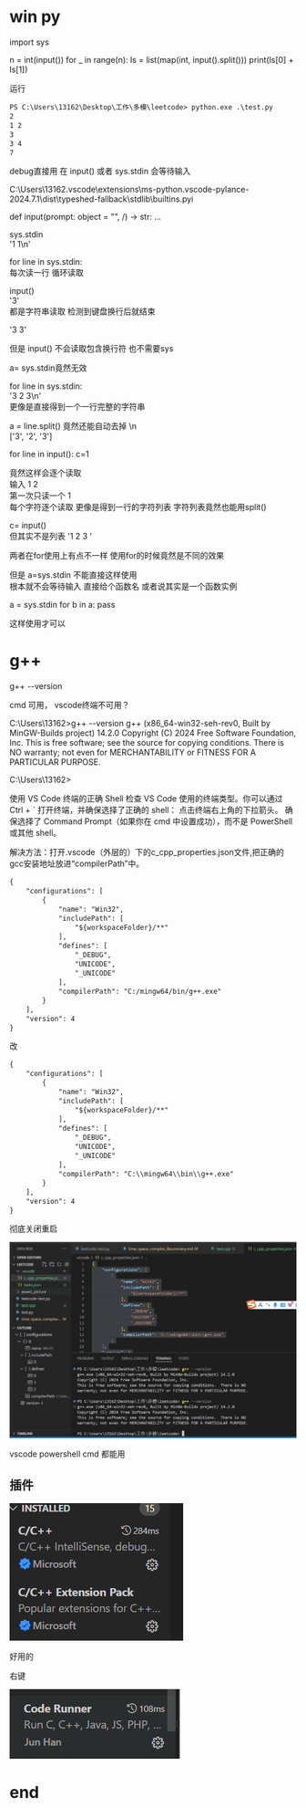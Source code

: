 # win py
import sys

n = int(input())
for _ in range(n):
    ls = list(map(int, input().split()))
    print(ls[0] + ls[1])



运行

    PS C:\Users\13162\Desktop\工作\多模\leetcode> python.exe .\test.py
    2
    1 2
    3
    3 4
    7


debug直接用 在 input() 或者 sys.stdin 会等待输入

C:\Users\13162\.vscode\extensions\ms-python.vscode-pylance-2024.7.1\dist\typeshed-fallback\stdlib\builtins.pyi     

def input(prompt: object = "", /) -> str: ...


sys.stdin     
'1 1\n'

for line in sys.stdin:       
每次读一行 循环读取         



 input()    
'3'   
都是字符串读取 检测到键盘换行后就结束

'3 3'

但是  input()  不会读取包含换行符 也不需要sys



a= sys.stdin竟然无效

for line in sys.stdin:        
'3 2 3\n'       
更像是直接得到一个一行完整的字符串


a = line.split() 竟然还能自动去掉 \n        
['3', '2', '3']



for line in input():
    c=1

竟然这样会逐个读取       
输入 1 2          
第一次只读一个 1        
每个字符逐个读取 更像是得到一行的字符列表 字符列表竟然也能用split()        



c= input()       
但其实不是列表 '1 2 3 '      

两者在for使用上有点不一样 使用for的时候竟然是不同的效果

但是 a=sys.stdin 不能直接这样使用   
根本就不会等待输入 直接给个函数名 或者说其实是一个函数实例

a = sys.stdin
for b in a:
    pass

这样使用才可以


# g++
g++ --version

cmd 可用， vscode终端不可用？

C:\Users\13162>g++ --version
g++ (x86_64-win32-seh-rev0, Built by MinGW-Builds project) 14.2.0
Copyright (C) 2024 Free Software Foundation, Inc.
This is free software; see the source for copying conditions.  There is NO
warranty; not even for MERCHANTABILITY or FITNESS FOR A PARTICULAR PURPOSE.


C:\Users\13162>


使用 VS Code 终端的正确 Shell
检查 VS Code 使用的终端类型。你可以通过 Ctrl + ` 打开终端，并确保选择了正确的 shell：
点击终端右上角的下拉箭头。
确保选择了 Command Prompt（如果你在 cmd 中设置成功），而不是 PowerShell 或其他 shell。


解决方法：打开.vscode（外层的）下的c_cpp_properties.json文件,把正确的gcc安装地址放进“compilerPath”中。


    {
        "configurations": [
            {
                "name": "Win32",
                "includePath": [
                    "${workspaceFolder}/**"
                ],
                "defines": [
                    "_DEBUG",
                    "UNICODE",
                    "_UNICODE"
                ],
                "compilerPath": "C:/mingw64/bin/g++.exe"
            }
        ],
        "version": 4
    }

改

    {
        "configurations": [
            {
                "name": "Win32",
                "includePath": [
                    "${workspaceFolder}/**"
                ],
                "defines": [
                    "_DEBUG",
                    "UNICODE",
                    "_UNICODE"
                ],
                "compilerPath": "C:\\mingw64\\bin\\g++.exe"
            }
        ],
        "version": 4
    }

彻底关闭重启


![alt text](assets_picture/win本地运行/image.png)


vscode powershell cmd 都能用

## 插件


![alt text](assets_picture/win本地运行/image-1.png)

好用的

右键

![alt text](assets_picture/win本地运行/image-2.png)



# end
